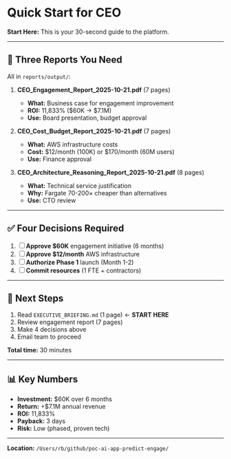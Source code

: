 # Quick Start for CEO

**Start Here:** This is your 30-second guide to the platform.

---

## 📄 Three Reports You Need

All in `reports/output/`:

1. **CEO_Engagement_Report_2025-10-21.pdf** (7 pages)
   - **What:** Business case for engagement improvement
   - **ROI:** 11,833% ($60K → $7.1M)
   - **Use:** Board presentation, budget approval

2. **CEO_Cost_Budget_Report_2025-10-21.pdf** (7 pages)
   - **What:** AWS infrastructure costs
   - **Cost:** $12/month (100K) or $170/month (60M users)
   - **Use:** Finance approval

3. **CEO_Architecture_Reasoning_Report_2025-10-21.pdf** (8 pages)
   - **What:** Technical service justification
   - **Why:** Fargate 70-200× cheaper than alternatives
   - **Use:** CTO review

---

## ✅ Four Decisions Required

1. ☐ **Approve $60K** engagement initiative (6 months)
2. ☐ **Approve $12/month** AWS infrastructure
3. ☐ **Authorize Phase 1** launch (Month 1-2)
4. ☐ **Commit resources** (1 FTE + contractors)

---

## 🚀 Next Steps

1. Read `EXECUTIVE_BRIEFING.md` (1 page) ← **START HERE**
2. Review engagement report (7 pages)
3. Make 4 decisions above
4. Email team to proceed

**Total time:** 30 minutes

---

## 📊 Key Numbers

- **Investment:** $60K over 6 months
- **Return:** +$7.1M annual revenue
- **ROI:** 11,833%
- **Payback:** 3 days
- **Risk:** Low (phased, proven tech)

---

**Location:** `/Users/rb/github/poc-ai-app-predict-engage/`
